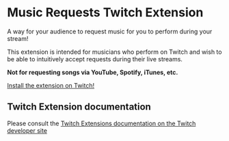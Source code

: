# Music Requests Twitch Extension

A way for your audience to request music for you to perform during your stream!

This extension is intended for musicians who perform on Twitch and wish to be able to intuitively accept requests during their live streams.

**Not for requesting songs via YouTube, Spotify, iTunes, etc.**

[Install the extension on Twitch!](https://www.twitch.tv/ext/yvi77da9edbnjuffpghz4uluzf021g-1.1.0)

## Twitch Extension documentation

Please consult the [Twitch Extensions documentation on the Twitch developer site](https://dev.twitch.tv/docs/extensions)
